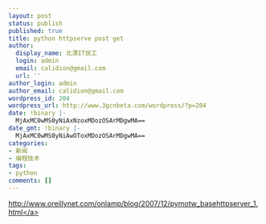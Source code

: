 ```yaml
---
layout: post
status: publish
published: true
title: python httpserve post get
author:
  display_name: 北漂IT民工
  login: admin
  email: calidion@gmail.com
  url: ''
author_login: admin
author_email: calidion@gmail.com
wordpress_id: 204
wordpress_url: http://www.3gcnbeta.com/wordpress/?p=204
date: !binary |-
  MjAxMC0wMS0yNiAxNzoxMDozOSArMDgwMA==
date_gmt: !binary |-
  MjAxMC0wMS0yNiAwOToxMDozOSArMDgwMA==
categories:
- 新闻
- 编程技术
tags:
- python
comments: []
---
```

<p><a href="http:&#47;&#47;www.oreillynet.com&#47;onlamp&#47;blog&#47;2007&#47;12&#47;pymotw_basehttpserver_1.html">http:&#47;&#47;www.oreillynet.com&#47;onlamp&#47;blog&#47;2007&#47;12&#47;pymotw_basehttpserver_1.html<&#47;a></p>
